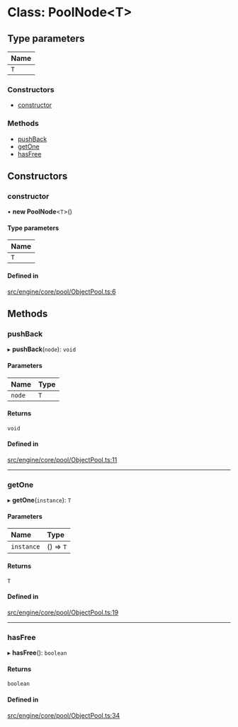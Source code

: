 # Class: PoolNode<T\>

## Type parameters

| Name |
| :------ |
| `T` |


### Constructors

- [constructor](PoolNode.md#constructor)

### Methods

- [pushBack](PoolNode.md#pushback)
- [getOne](PoolNode.md#getone)
- [hasFree](PoolNode.md#hasfree)

## Constructors

### constructor

• **new PoolNode**<`T`\>()

#### Type parameters

| Name |
| :------ |
| `T` |

#### Defined in

[src/engine/core/pool/ObjectPool.ts:6](https://github.com/Orillusion/orillusion/blob/main/src/engine/core/pool/ObjectPool.ts#L6)

## Methods

### pushBack

▸ **pushBack**(`node`): `void`

#### Parameters

| Name | Type |
| :------ | :------ |
| `node` | `T` |

#### Returns

`void`

#### Defined in

[src/engine/core/pool/ObjectPool.ts:11](https://github.com/Orillusion/orillusion/blob/main/src/engine/core/pool/ObjectPool.ts#L11)

___

### getOne

▸ **getOne**(`instance`): `T`

#### Parameters

| Name | Type |
| :------ | :------ |
| `instance` | () => `T` |

#### Returns

`T`

#### Defined in

[src/engine/core/pool/ObjectPool.ts:19](https://github.com/Orillusion/orillusion/blob/main/src/engine/core/pool/ObjectPool.ts#L19)

___

### hasFree

▸ **hasFree**(): `boolean`

#### Returns

`boolean`

#### Defined in

[src/engine/core/pool/ObjectPool.ts:34](https://github.com/Orillusion/orillusion/blob/main/src/engine/core/pool/ObjectPool.ts#L34)
